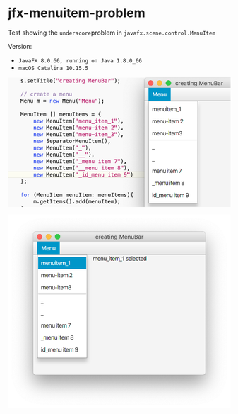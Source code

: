 # jfx-menuitem-problem

Test showing the `underscore`problem in `javafx.scene.control.MenuItem`

Version:
* `JavaFX 8.0.66, running on Java 1.8.0_66`
* `macOS Catalina 10.15.5`

![jfx-menuitem-problem.png](jfx-menuitem-problem.png)

![jfx-menuitem-problem-selected.png](jfx-menuitem-problem-selected.png)
